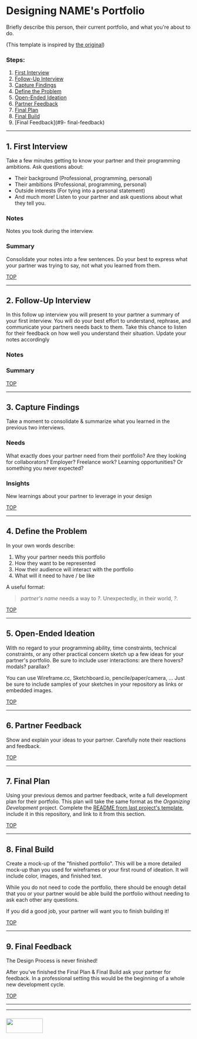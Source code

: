 # Designing NAME's Portfolio

Briefly describe this person, their current portfolio, and what you're about to do.

(This template is inspired by [the original](https://dschool-old.stanford.edu/sandbox/groups/designresources/wiki/4dbb2/attachments/e1005/TheWalletProjectB%26W2012.pdf?sessionID=8af88fee76ecd1fb7879c915073461486c425622))

### Steps:
1. [First Interview](#1-first-interview)
2. [Follow-Up Interview](#2-follow-up-interview)
3. [Capture Findings](#3-consolidate-findings)
4. [Define the Problem](#4-define-the-problem)
5. [Open-Ended Ideation](#5-ideation)
6. [Partner Feedback](#6-partner-feedback)
7. [Final Plan](#7-final-plan)
8. [Final Build](#8-final-build)
9. [Final Feedback](#9-	final-feedback)

___

## 1. First Interview

Take a few minutes getting to know your partner and their programming ambitions.  Ask questions about: 
* Their background (Professional, programming, personal)
* Their ambitions (Professional, programming, personal)
* Outside interests (For tying into a personal statement)
* And much more!  Listen to your partner and ask questions about what they tell you.

### Notes

Notes you took during the interview.

### Summary

Consolidate your notes into a few sentences.  Do your best to express what your partner was trying to say, not what you learned from them.

[TOP](#steps)

___

## 2. Follow-Up Interview

In this follow up interview you will present to your partner a summary of your first interview.  You will do your best effort to understand, rephrase, and communicate your partners needs back to them.  Take this chance to listen for their feedback on how well you understand their situation.  Update your notes accordingly

### Notes

### Summary

[TOP](#steps)

___

## 3. Capture Findings

Take a moment to consolidate & summarize what you learned in the previous two interviews.

### Needs

What exactly does your partner need from their portfolio? Are they looking for collaborators? Employer? Freelance work? Learning opportunities? Or something you never expected?

### Insights

New learnings about your partner to leverage in your design

[TOP](#steps)

___

## 4. Define the Problem

In your own words describe:
1. Why your partner needs this portfolio 
2. How they want to be represented
3. How their audience will interact with the portfolio
4. What will it need to have / be like

A useful format:
> _partner's name_ needs a way to _?_.
> Unexpectedly, in their world, _?_.

[TOP](#steps)

___


## 5. Open-Ended Ideation

With no regard to your programming ability, time constraints, technical constraints, or any other practical concern sketch up a few ideas for your partner's portfolio.  Be sure to include user interactions: are there hovers? modals? parallax?


You can use Wireframe.cc, Sketchboard.io, pencile/paper/camera, ...  Just be sure to include samples of your sketches in your repository as links or embedded images.

[TOP](#steps)

___

## 6. Partner Feedback

Show and explain your ideas to your partner.  Carefully note their reactions and feedback.

[TOP](#steps)

___

## 7. Final Plan

Using your previous demos and partner feedback, write a full development plan for their portfolio.  This plan will take the same format as the _Organizing Development_ project.  Complete the [README from last project's template](https://github.com/elewa-academy/User-Centered-Template), include it in this repository, and link to it from this section.


[TOP](#steps)

___

## 8. Final Build

Create a mock-up of the "finished portfolio".  This will be a more detailed mock-up than you used for wireframes or your first round of ideation.  It will include color, images, and finished text.

While you do not need to code the portfolio, there should be enough detail that you or your partner would be able build the portfolio without needing to ask each other any questions.

If you did a good job, your partner will want you to finish building it!


[TOP](#steps)

___

## 9. Final Feedback

The Design Process is never finished!

After you've finished the Final Plan & Final Build ask your partner for feedback.  In a professional setting this would be the beginning of a whole new development cycle.


[TOP](#steps)


___
___
### <a href="http://elewa.education/blog" target="_blank"><img src="https://user-images.githubusercontent.com/18554853/34921062-506450ae-f97d-11e7-875f-6feeb26ad72d.png" width="100" height="40"/></a>